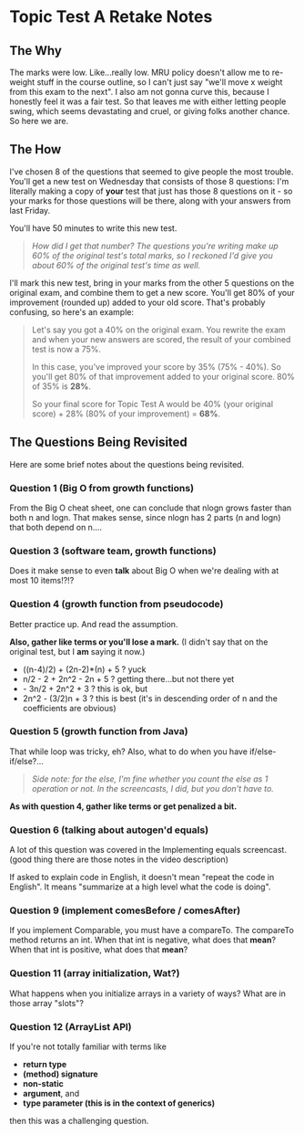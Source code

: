 # Topic Test A Retake Notes

## The Why

The marks were low. Like...really low. MRU policy doesn't allow me to re-weight stuff in the course outline, so I can't just say "we'll move x weight from this exam to the next". I also am not gonna curve this, because I honestly feel it was a fair test. So that leaves me with either letting people swing, which seems devastating and cruel, or giving folks another chance. So here we are.

## The How

I've chosen 8 of the questions that seemed to give people the most trouble. You'll get a new test on Wednesday that consists of those 8 questions: I'm literally making a copy of **your** test that just has those 8 questions on it - so your marks for those questions will be there, along with your answers from last Friday.

You'll have 50 minutes to write this new test. 
> _How did I get that number? The questions you're writing make up 60% of the original test's total marks, so I reckoned I'd give you about 60% of the original test's time as well._

I'll mark this new test, bring in your marks from the other 5 questions on the original exam, and combine them to get a new score. You'll get 80% of your improvement (rounded up) added to your old score. That's probably confusing, so here's an example:

> Let's say you got a 40% on the original exam. You rewrite the exam and when your new answers are scored, the result of your combined test is now a 75%. 
> 
> In this case, you've improved your score by 35% (75% - 40%). So you'll get 80% of that improvement added to your original score. 80% of 35% is **28%**.
> 
> So your final score for Topic Test A would be 40% (your original score) + 28% (80% of your improvement) = **68%**. 

## The Questions Being Revisited

Here are some brief notes about the questions being revisited.

### Question 1 (Big O from growth functions)

From the Big O cheat sheet, one can conclude that nlogn grows faster than both n and logn. That makes sense, since nlogn has 2 parts (n and logn) that both depend on n....

### Question 3 (software team, growth functions)

Does it make sense to even **talk** about Big O when we're dealing with at most 10 items!?!?

### Question 4 (growth function from pseudocode)

Better practice up. And read the assumption.

**Also, gather like terms or you'll lose a mark.** (I didn't say that on the original test, but I **am** saying it now.) 

- ((n-4)/2) + (2n-2)*(n) + 5 ? yuck  
- n/2 - 2 + 2n^2 - 2n + 5 ? getting there...but not there yet   
- \- 3n/2 + 2n^2 + 3 ? this is ok, but  
- 2n^2 - (3/2)n + 3 ? this is best (it's in descending order of n and the coefficients are obvious)    

### Question 5 (growth function from Java)

That while loop was tricky, eh?
Also, what to do when you have if/else-if/else?...

> _Side note: for the else, I'm fine whether you count the else as 1 operation or not. In the screencasts, I did, but you don't have to._

**As with question 4, gather like terms or get penalized a bit.**

### Question 6 (talking about autogen'd equals)

A lot of this question was covered in the Implementing equals screencast. (good thing there are those notes in the video description)

If asked to explain code in English, it doesn't mean "repeat the code in English". It means "summarize at a high level what the code is doing".

### Question 9 (implement comesBefore / comesAfter)

If you implement Comparable, you must have a compareTo. The compareTo method returns an int. When that int is negative, what does that **mean**? When that int is positive, what does that **mean**?

### Question 11 (array initialization, Wat?)

What happens when you initialize arrays in a variety of ways? What are in those array "slots"? 

### Question 12 (ArrayList API)

If you're not totally familiar with terms like 

- **return type**
- **(method) signature**
- **non-static**
- **argument**, and 
- **type parameter (this is in the context of generics)** 
  
then this was a challenging question.